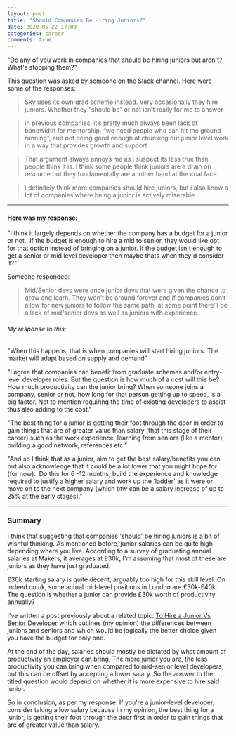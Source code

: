 ```yaml
---
layout: post
title: "Should Companies Be Hiring Juniors?"
date: 2020-05-22 17:00
categories: career
comments: true
---
```


"Do any of you work in companies that should be hiring juniors but aren't? What's stopping them?"

<!--more-->

This question was asked by someone on the Slack channel.
Here were some of the responses:

> Sky uses its own grad scheme instead. Very occasionally they hire juniors. Whether they “should be” or not isn’t really for me to answer

> in previous companies, it’s pretty much always been lack of bandwidth for mentorship, “we need people who can hit the ground running”, and not being good enough at chunking out junior level work in a way that provides growth and support

> That argument always annoys me as i suspect its less true than people think it is. I think some people think juniors are a drain on resource but they fundamentally are another hand at the coal face

> i definitely think more companies should hire juniors, but i also know a lot of companies where being a junior is actively miserable

---

#### Here was my response:

"I think it largely depends on whether the company has a budget for a junior or not.. If the budget is enough to hire a mid to senior, they would like opt for that option instead of bringing on a junior. If the budget isn't enough to get a senior or mid level developer then maybe thats when they'd consider it?"

Someone responded:

> Mid/Senior devs were once junior devs that were given the chance to grow and learn. They won’t be around forever and if companies don’t allow for new juniors to follow the same path, at some point there’ll be a lack of mid/senior devs as well as juniors with experience.

###### My response to this:

"When this happens, that is when companies will start hiring juniors. The market will adapt based on supply and demand"

"I agree that companies can benefit from graduate schemes and/or entry-level developer roles.
But the question is how much of a cost will this be? How much productivity can the junior bring?
When someone joins a company, senior or not, how long for that person getting up to speed, is a big factor.
Not to mention requiring the time of existing developers to assist thus also adding to the cost."

"The best thing for a junior is getting their foot through the door in order to gain things that are of greater value than salary (that this stage of their career) such as the work experience, learning from seniors (like a mentor),  building a good network, references etc."

"And so I think that as a junior, aim to get the best salary/benefits you can but also acknowledge that it could be a lot lower that you might hope for (for now).  Do this for 6 -12 months, build the experience and knowledge required to justify a higher salary and work up the 'ladder' as it were or move on to the next company (which btw can be a salary increase of up to 25% at the early stages)."



---

### Summary

I think that suggesting that companies 'should' be hiring juniors is a bit of wishful thinking. As mentioned before, junior salaries can be quite high depending where you live. According to a survey of graduating annual salaries at Makers, it averages at £30k, I'm assuming that most of these are juniors as they have just graduated.

£30k starting salary is quite decent, arguably too high for this skill level. On indeed.co.uk, some actual mid-level positions in London are £30k-£40k. The question is whether a junior can provide £30k worth of productivity annually?

I've written a post previously about a related topic: [To Hire a Junior Vs Senior Developer](/career/2019/02/09/to-hire-a-junior-vs-senior-developer/) which outlines (my opinion) the differences between juniors and seniors and which would be logically the better choice given you have the budget for only one.

At the end of the day, salaries should mostly be dictated by what amount of productivity an employer can bring. The more junior you are, the less productivity you can bring when compared to mid-senior level developers, but this can be offset by accepting a lower salary. So the answer to the titled question would depend on whether it is more expensive to hire said junior.

So in conclusion, as per my response: If you're a junior-level developer, consider taking a low salary because in my opinion, the best thing for a junior, is getting their foot through the door first in order to gain things that are of greater value than salary.